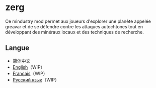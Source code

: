 # zerg
Ce mindustry mod permet aux joueurs d'explorer une planète appelée greavar et de se défendre contre les attaques autochtones tout en développant des minéraux locaux et des techniques de recherche.

## Langue
- [简体中文](README_zh.md)
- [English](README.md)（WIP）
- [Français](README_fr.md)（WIP）
- [Русский язык](README_ru.md)（WIP）
